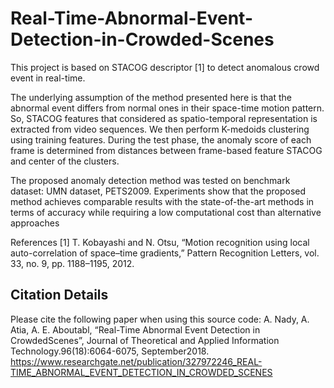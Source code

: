 # Real-Time-Abnormal-Event-Detection-in-Crowded-Scenes
This project is based on STACOG descriptor [1] to detect anomalous crowd event in real-time.

The underlying assumption of the method presented here is that the abnormal event differs from normal ones in their space-time motion pattern. So, STACOG features that considered as spatio-temporal representation is extracted from video sequences. We then perform K-medoids clustering using training features. During the test phase, the anomaly score of each frame is determined from distances between frame-based feature STACOG and center of the clusters.

The proposed anomaly detection method was tested on benchmark dataset: UMN dataset, PETS2009. Experiments show that the proposed method achieves comparable results with the state-of-the-art methods in terms of accuracy while requiring a low computational cost than alternative approaches


References
[1]	T. Kobayashi and N. Otsu, “Motion recognition using local auto-correlation of space–time gradients,” Pattern Recognition Letters, vol. 33, no. 9, pp. 1188–1195, 2012.

Citation Details
----------------------
  
Please cite the following paper when using this source code:
A. Nady, A. Atia, A. E. Aboutabl, “Real-Time Abnormal Event Detection in CrowdedScenes”, Journal of Theoretical and Applied Information Technology.96(18):6064-6075, September2018.
https://www.researchgate.net/publication/327972246_REAL-TIME_ABNORMAL_EVENT_DETECTION_IN_CROWDED_SCENES
